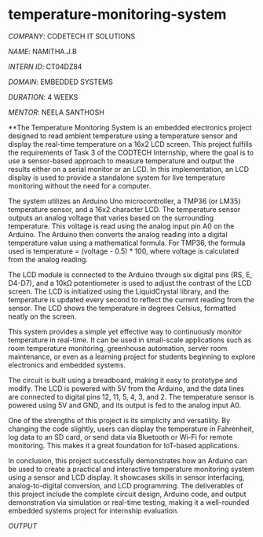 # temperature-monitoring-system

*COMPANY*: CODETECH IT SOLUTIONS

*NAME*: NAMITHA.J.B

*INTERN ID*: CT04DZ84

*DOMAIN*: EMBEDDED SYSTEMS

*DURATION*: 4 WEEKS

*MENTOR*: NEELA SANTHOSH


**The Temperature Monitoring System is an embedded electronics project designed to read ambient temperature using a temperature sensor and display the real-time temperature on a 16x2 LCD screen. This project fulfills the requirements of Task 3 of the CODTECH Internship, where the goal is to use a sensor-based approach to measure temperature and output the results either on a serial monitor or an LCD. In this implementation, an LCD display is used to provide a standalone system for live temperature monitoring without the need for a computer.

The system utilizes an Arduino Uno microcontroller, a TMP36 (or LM35) temperature sensor, and a 16x2 character LCD. The temperature sensor outputs an analog voltage that varies based on the surrounding temperature. This voltage is read using the analog input pin A0 on the Arduino. The Arduino then converts the analog reading into a digital temperature value using a mathematical formula. For TMP36, the formula used is temperature = (voltage - 0.5) * 100, where voltage is calculated from the analog reading.

The LCD module is connected to the Arduino through six digital pins (RS, E, D4-D7), and a 10kΩ potentiometer is used to adjust the contrast of the LCD screen. The LCD is initialized using the LiquidCrystal library, and the temperature is updated every second to reflect the current reading from the sensor. The LCD shows the temperature in degrees Celsius, formatted neatly on the screen.

This system provides a simple yet effective way to continuously monitor temperature in real-time. It can be used in small-scale applications such as room temperature monitoring, greenhouse automation, server room maintenance, or even as a learning project for students beginning to explore electronics and embedded systems.

The circuit is built using a breadboard, making it easy to prototype and modify. The LCD is powered with 5V from the Arduino, and the data lines are connected to digital pins 12, 11, 5, 4, 3, and 2. The temperature sensor is powered using 5V and GND, and its output is fed to the analog input A0.

One of the strengths of this project is its simplicity and versatility. By changing the code slightly, users can display the temperature in Fahrenheit, log data to an SD card, or send data via Bluetooth or Wi-Fi for remote monitoring. This makes it a great foundation for IoT-based applications.

In conclusion, this project successfully demonstrates how an Arduino can be used to create a practical and interactive temperature monitoring system using a sensor and LCD display. It showcases skills in sensor interfacing, analog-to-digital conversion, and LCD programming. The deliverables of this project include the complete circuit design, Arduino code, and output demonstration via simulation or real-time testing, making it a well-rounded embedded systems project for internship evaluation.

*OUTPUT*




